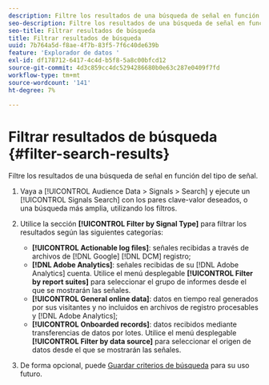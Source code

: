 ```yaml
---
description: Filtre los resultados de una búsqueda de señal en función del tipo de señal.
seo-description: Filtre los resultados de una búsqueda de señal en función del tipo de señal.
seo-title: Filtrar resultados de búsqueda
title: Filtrar resultados de búsqueda
uuid: 7b764a5d-f8ae-4f7b-83f5-7f6c40de639b
feature: 'Explorador de datos '
exl-id: df178712-6417-4c4d-b5f8-5a8c00bfcd12
source-git-commit: 4d3c859cc4dc5294286680b0e63c287e0409f7fd
workflow-type: tm+mt
source-wordcount: '141'
ht-degree: 7%

---
```


# Filtrar resultados de búsqueda {#filter-search-results}

Filtre los resultados de una búsqueda de señal en función del tipo de señal.

1. Vaya a [!UICONTROL Audience Data > Signals > Search] y ejecute un [!UICONTROL Signals Search] con los pares clave-valor deseados, o una búsqueda más amplia, utilizando los filtros.
1. Utilice la sección **[!UICONTROL Filter by Signal Type]** para filtrar los resultados según las siguientes categorías:

   * **[!UICONTROL Actionable log files]**: señales recibidas a través de archivos de  [!DNL Google] [!DNL DCM] registro;
   * **[!DNL Adobe Analytics]**: señales recibidas de su  [!DNL Adobe Analytics] cuenta. Utilice el menú desplegable **[!UICONTROL Filter by report suites]** para seleccionar el grupo de informes desde el que se mostrarán las señales.
   * **[!UICONTROL General online data]**: datos en tiempo real generados por sus visitantes y no incluidos en archivos de registro procesables y  [!DNL Adobe Analytics];
   * **[!UICONTROL Onboarded records]**: datos recibidos mediante transferencias de datos por lotes. Utilice el menú desplegable **[!UICONTROL Filter by data source]** para seleccionar el origen de datos desde el que se mostrarán las señales.

1. De forma opcional, puede [Guardar criterios de búsqueda](../../../features/data-explorer/data-explorer-signals-search/data-explorer-save-search.md) para su uso futuro.
